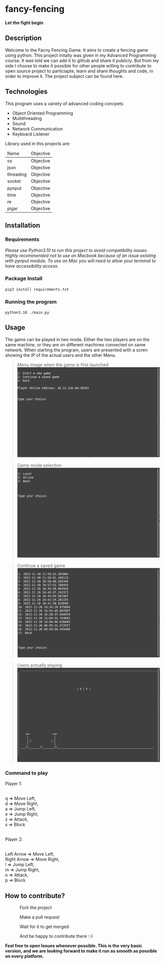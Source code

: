 
# fancy-fencing
__Let the fight begin__

## Description
<p>
Welcome to the Facny Fencing Game. It aims to create a fencing game using python. This project initally was given in my Advanced Programming course. It was told we can add it to github and share it publicly. But from my side I choose to make it possible for other people willing to contribute to open source project to particiapte, learn and share thoughts and code, in order to improve it. The project subject can be found here. 
</p>

## Technologies
<p>
This program uses a variety of advanced coding concpets
    <ul>
        <li>Object Oriented Programming</li>
        <li>Multithreading</li>
        <li>Sound</li>
        <li>Network Communication</li>
        <li>Keyboard Listener</li>
    </ul>
</p>

<p>
Library used in this projects are:
    <table>
        <thead>
            <tr>
                <td>
                    Name
                </td>
                <td>
                    Objective
                </td>
            </tr>
        </thead>
        <tbody>
            <tr>
                <td>
                    os
                </td>
                <td>
                    Objective
                </td>
            </tr>
            <tr>
                <td>
                    json
                </td>
                <td>
                    Objective
                </td>
            </tr>
            <tr>
                <td>
                    threading
                </td>
                <td>
                    Objective
                </td>
            </tr>
            <tr>
                <td>
                    socket
                </td>
                <td>
                    Objective
                </td>
            </tr>
            <tr>
                <td>
                    pynput
                </td>
                <td>
                    Objective
                </td>
            </tr>
            <tr>
                <td>
                    time
                </td>
                <td>
                    Objective
                </td>
            </tr>
            <tr>
                <td>
                    re
                </td>
                <td>
                    Objective
                </td>
            </tr>
            <tr>
                <td>
                    pigar
                </td>
                <td>
                    Objective
                </td>
            </tr>
        </tbody>
    </table>
</p>

## Installation

### Requirements

*Please use Python3.10 to run this project to avoid compatibility issues. 
Highly recommended not to use on Macbook because of an issue existing with pynput module.
To use on Mac you will need to allow your terminal to have accessibility access.*

### Package Install

    pip3 install requirements.txt

### Running the program

    python3.10 ./main.py

## Usage
The game can be played in two mode. Either the two players are on the same machine, or they are on different machines connected on same network. When starting the program, users are presented with a scren showing the IP of the actual users and the other Menu.

> Menu image when the game is first launched
![Menu Image][menu-image]

> Game mode selection
![Game Selection][game-selection]

> Continue a saved game
![Saved Game][saved-game]

> Users actually playing
![Game Playing][game-playing]
    
### Command to play
<p>
Player 1:</br></br>

q => Move Left,</br>
d => Move Right,</br>
a => Jump Left,</br>
e => Jump Right,</br>
z => Attack,</br>
s => Block</br></br>

Player 2:</br></br>

Left Arrow => Move Left,</br>
Right Arrow => Move Right,</br>
l => Jump Left,</br>
m => Jump Right,</br>
o => Attack,</br>
p => Block</br>
</p>

## How to contribute?   
<ul>
    <ol>Fork the project</ol>
    <ol>Make a pull request</ol>
    <ol>Wait for it to get merged</ol>
    <ol>And be happy to contribute there :-)</ol>
</ul>

**Feel free to open Issues whenever possible. This is the very basic version, and we are looking forward to make it run as smooth as possible on every platform.**


[menu-image]: https://github.com/tiserge2/fancy-fency/blob/main/sc_game/menu.png?raw=true
[saved-game]: https://github.com/tiserge2/fancy-fency/blob/main/sc_game/saved_game.png?raw=true
[game-selection]: https://github.com/tiserge2/fancy-fency/blob/main/sc_game/game_selection.png?raw=true
[game-playing]: https://github.com/tiserge2/fancy-fency/blob/main/sc_game/game_playing.png?raw=true